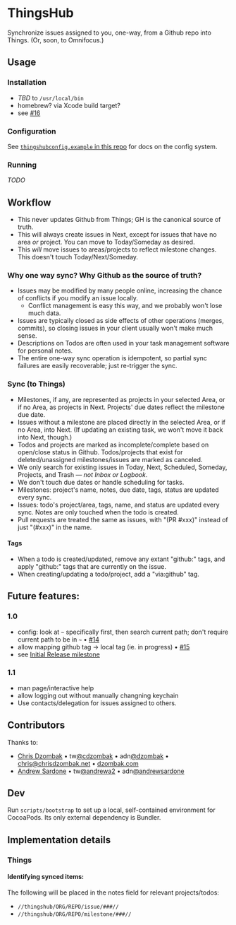 # ThingsHub

Synchronize issues assigned to you, one-way, from a Github repo into Things. (Or, soon, to Omnifocus.)

## Usage

### Installation

* *TBD* to `/usr/local/bin`
* homebrew? via Xcode build target?
* see [#16](https://github.com/cdzombak/thingshub/issues/16)

### Configuration

See [`thingshubconfig.example` in this repo](https://github.com/cdzombak/thingshub/blob/master/thingshubconfig.example) for docs on the config system.

### Running

*TODO*

## Workflow

* This never updates Github from Things; GH is the canonical source of truth.
* This will always create issues in Next, except for issues that have no area *or* project. You can move to Today/Someday as desired.
* This *will* move issues to areas/projects to reflect milestone changes. This doesn't touch Today/Next/Someday.

### Why one way sync? Why Github as the source of truth?

* Issues may be modified by many people online, increasing the chance of conflicts if you modify an issue locally.
	* Conflict management is easy this way, and we probably won't lose much data.
* Issues are typically closed as side effects of other operations (merges, commits), so closing issues in your client usually won't make much sense.
* Descriptions on Todos are often used in your task management software for personal notes.
* The entire one-way sync operation is idempotent, so partial sync failures are easily recoverable; just re-trigger the sync.

### Sync (to Things)

* Milestones, if any, are represented as projects in your selected Area, or if no Area, as projects in Next. Projects' due dates reflect the milestone due date.
* Issues without a milestone are placed directly in the selected Area, or if no Area, into Next. (If updating an existing task, we won't move it back into Next, though.)
* Todos and projects are marked as incomplete/complete based on open/close status in Github. Todos/projects that exist for deleted/unassigned milestones/issues are marked as canceled.
* We only search for existing issues in Today, Next, Scheduled, Someday, Projects, and Trash — *not Inbox or Logbook*.
* We don't touch due dates or handle scheduling for tasks.
* Milestones: project's name, notes, due date, tags, status are updated every sync.
* Issues: todo's project/area, tags, name, and status are updated every sync. Notes are only touched when the todo is created.
* Pull requests are treated the same as issues, with "(PR #xxx)" instead of just "(#xxx)" in the name.

#### Tags

* When a todo is created/updated, remove any extant "github:" tags, and apply "github:" tags that are currently on the issue.
* When creating/updating a todo/project, add a "via:github" tag.

## Future features:

### 1.0

* config: look at `~` specifically first, then search current path; don't require current path to be in `~` • [#14](https://github.com/cdzombak/thingshub/issues/14)
* allow mapping github tag -> local tag (ie. in progress) • [#15](https://github.com/cdzombak/thingshub/issues/15)
* see [Initial Release milestone](https://github.com/cdzombak/thingshub/issues?milestone=1&state=open)

### 1.1

* man page/interactive help
* allow logging out without manually changning keychain
* Use contacts/delegation for issues assigned to others.

## Contributors

Thanks to:

* [Chris Dzombak](https://github.com/cdzombak/) • tw[@cdzombak](https://twitter.com/cdzombak) • adn[@dzombak](https://alpha.app.net/dzombak) • [chris@chrisdzombak.net](mailto:chris@chrisdzombak.net) • [dzombak.com](http://www.dzombak.com)
* [Andrew Sardone](https://github.com/andrewsardone/) • tw[@andrewa2](https://twitter.com/andrewa2) • adn[@andrewsardone](https://alpha.app.net/andrewsardone)

## Dev

Run `scripts/bootstrap` to set up a local, self-contained environment for CocoaPods. Its only external dependency is Bundler.

## Implementation details

### Things

#### Identifying synced items:

The following will be placed in the notes field for relevant projects/todos:

* `//thingshub/ORG/REPO/issue/###//`
* `//thingshub/ORG/REPO/milestone/###//`
